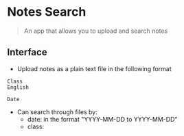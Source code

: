 # Notes Search
> An app that allows you to upload and search notes

## Interface
- Upload notes as a plain text file in the following format
```text
Class
English

Date

```

- Can search through files by:
  - date: in the format "YYYY-MM-DD to YYYY-MM-DD"
  - class: 
